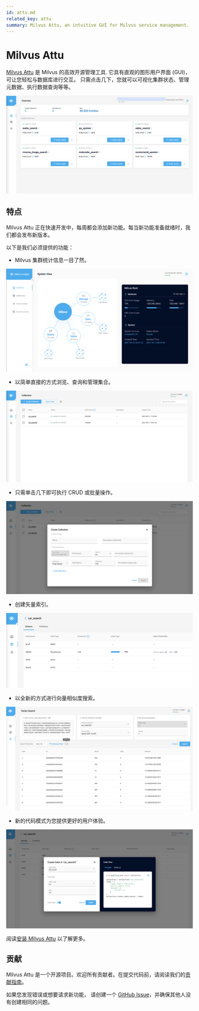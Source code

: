 ```yaml
---
id: attu.md
related_key: attu
summary: Milvus Attu, an intuitive GUI for Milvus service management.
---
```


# Milvus Attu

[Milvus Attu](https://github.com/zilliztech/attu) 是 Milvus 的高效开源管理工具. 它具有直观的图形用户界面 (GUI)，可让您轻松与数据库进行交互。 只需点击几下，您就可以可视化集群状态、管理元数据、执行数据查询等等。

![Attu_overview](../../../../assets/insight_overview.png)

## 特点

Milvus Attu 正在快速开发中，每周都会添加新功能。每当新功能准备就绪时，我们都会发布新版本。

以下是我们必须提供的功能：

- Milvus 集群统计信息一目了然。

![view_cluster_statistics](../../../../assets/view_cluster_statistics.png)

- 以简单直接的方式浏览、查询和管理集合。

![manage_collections](../../../../assets/manage_collections.png)

- 只需单击几下即可执行 CRUD 或批量操作。

![attu_operations](../../../../assets/insight_operations.png)

- 创建矢量索引。

![attu_create_index](../../../../assets/insight_create_index.png)

- 以全新的方式进行向量相似度搜索。

![attu_conduct_search](../../../../assets/insight_conduct_search.png)

- 新的代码模式为您提供更好的用户体验。

![code_mode](../../../../assets/code_mode.png)

阅读[安装 Milvus Attu](attu_install-docker.md) 以了解更多。

## 贡献

Milvus Attu 是一个开源项目。欢迎所有贡献者。在提交代码前，请阅读我们的[贡献指南](https://github.com/zilliztech/attu)。

如果您发现错误或想要请求新功能， 请创建一个 [GitHub Issue](https://github.com/zilliztech/attu)，并确保其他人没有创建相同的问题。
